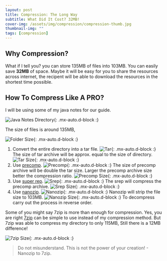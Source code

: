 ```yaml
---
layout: post
title: Compression: The Long Way
subtitle: What Did It Cost? 32MB!
cover-img: /assets/img/compression/compression-thumb.jpg
thumbnail-img: ""
tags: [compression]
---
```


## Why Compression?

What if I tell you? you can store 135MB of files into 103MB. You can easily save **32MB** of space. Maybe it will be easy for you to share the resources across internet, the recipent will be able to download the resources in the shortest time possible.

## How To Compress Like A PRO?

I will be using some of my java notes for our guide.

![Java Notes Directory](E:\github\mandarnaik016.github.io\assets\img\compression\files.png){: .mx-auto.d-block :}

The size of files is around 135MB,

![Folder Size](E:\github\mandarnaik016.github.io\assets\img\compression\folder-size.png){: .mx-auto.d-block :}

1. Convert the entire directory into a tar file. ![Tar](E:\github\mandarnaik016.github.io\assets\img\compression\7za-tar.png){: .mx-auto.d-block :} The size of tar archive  will be approx. equal to the size of directory. ![Tar Size](E:\github\mandarnaik016.github.io\assets\img\compression\7za-tar-size.png){: .mx-auto.d-block :}
2. Use [precomp](http://schnaader.info/precomp.php). ![Precomp](E:\github\mandarnaik016.github.io\assets\img\compression\precomp.png){: .mx-auto.d-block :} The size of precomp archive will be double the tar size. Larger the precomp archive size better the compression ratio. ![Precomp Size](E:\github\mandarnaik016.github.io\assets\img\compression\precomp-size.png){: .mx-auto.d-block :}
3. Use [super rep](https://www.softpedia.com/get/Compression-tools/SuperREP.shtml). ![Srep](E:\github\mandarnaik016.github.io\assets\img\compression\srep.png){: .mx-auto.d-block :} The srep will compress the precomp archive. ![Srep Size](E:\github\mandarnaik016.github.io\assets\img\compression\srep-size.png){: .mx-auto.d-block :}
4. Use [nanozip](https://archive.org/download/nanozip.net). ![Nanozip](E:\github\mandarnaik016.github.io\assets\img\compression\nz.png){: .mx-auto.d-block :} Nanozip will strip the file size to 103MB. ![Nanozip Size](E:\github\mandarnaik016.github.io\assets\img\compression\nz-size.png){: .mx-auto.d-block :} To decompress carry out the process in reverse order.

Some of you might say 7zip is more than enough for compression. Yes, you are right [7zip](https://www.7-zip.org/) can be simple to use instead of my compression method. But 7zip was able to compress my directory to only 115MB, Still there is a 12MB difference!

![7zip Size](E:\github\mandarnaik016.github.io\assets\img\compression\7z-size.png){: .mx-auto.d-block :}

> Do not misunderstand. This is not the power of your creation! - Nanozip to 7zip.